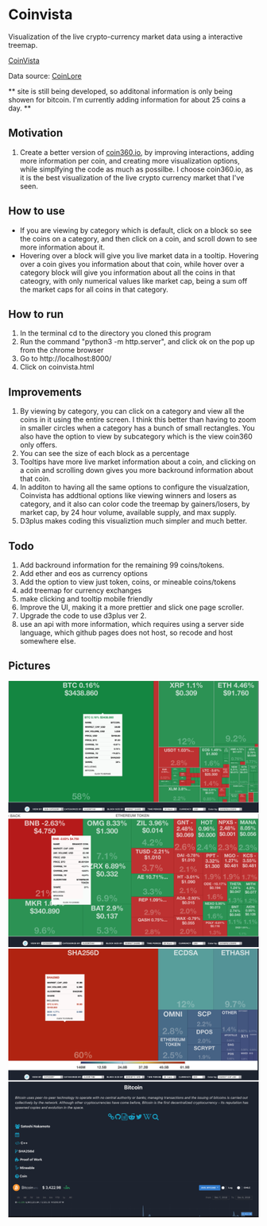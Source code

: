 # Coinvista
Visualization of the live crypto-currency market data using a interactive treemap.



<a href="https://coinvista.github.io/coinvista/coinvista.html" target="_blank" >CoinVista</a> 

Data source: <a href="https://api.coinlore.com/api/tickers/" target="_blank" >CoinLore</a>





** site is still being developed, so additonal information is only being showen for bitcoin. I'm currently adding information for about 25 coins a day. **

Motivation
-----------
1. Create a better version of <a href="https://coin360.io" target="_blank" >coin360.io</a>, by improving interactions, adding more information per coin,  and creating more visualization options, while simplfying the code as much as possilbe. I choose coin360.io, as it is the best visualization of the live crypto currency market that I've seen.

How to use
-----------
* If you are viewing by category which is default, click on a block so see the coins on a category, and then click on a coin, and scroll down to see more information about it. 
* Hovering over a block will give you live market data in a tooltip. Hovering over a coin gives you information about that coin, while hover over a category block will give you information about all the coins in that cateogry, with only numerical values like market cap, being a sum off the market caps for all coins in that category.

How to run
-----------
1. In the terminal cd to the directory you cloned this program
2. Run the command "python3 -m http.server", and click ok on the pop up from the chrome browser
3. Go to http://localhost:8000/
4. Click on coinvista.html


Improvements
------------
1. By viewing by category, you can click on a category and view all the coins in it using the entire screen. I think this better than having to zoom in smaller circles when a category has a bunch of small rectangles. You also have the option to view by subcategory which is the view coin360 only offers.
2. You can see the size of each block as a percentage
3. Tooltips have more live market information about a coin, and clicking on a coin and scrolling down gives you more backround information about that coin.
4. In additon to having all the same options to configure the visualzation, Coinvista has addtional options like viewing winners and losers as category, and it also can color code the treemap by gainers/losers, by market cap, by 24 hour volume, available supply, and max supply.
5. D3plus makes coding this visualiztion much simpler and much better.


Todo
--------
1. Add backround information for the remaining 99 coins/tokens.
2. Add ether and eos as currency options
3. Add the option to view just token, coins, or mineable coins/tokens
4. add treemap for currency exchanges
5. make clicking and tooltip mobile friendly
6. Improve the UI, making it a more prettier and slick one page scroller.
7. Upgrade the code to use d3plus ver 2.
7. use an api with more information, which requires using a server side language, which github pages does not host, so recode and host somewhere else. 


Pictures
--------
![Screenshot](1.jpg)
![Screenshot](4.jpg)
![Screenshot](2.jpg)
![Screenshot](3.jpg)
